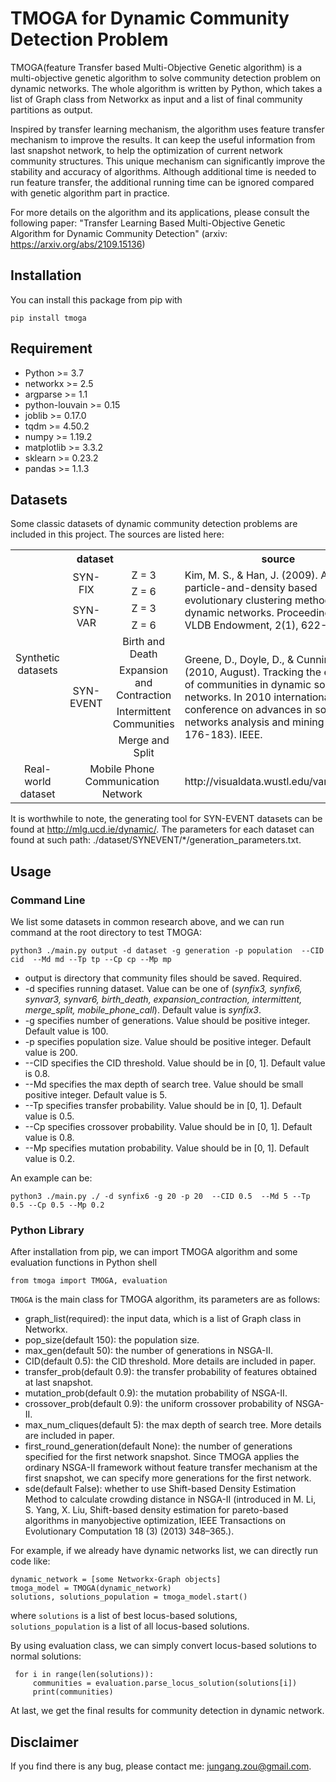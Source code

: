 # TMOGA for Dynamic Community Detection Problem

TMOGA(feature Transfer based Multi-Objective Genetic algorithm) is a multi-objective genetic algorithm to solve community detection problem on dynamic networks. The whole algorithm is written by Python, which takes a list of Graph class from Networkx as input and a list of final community partitions as output.

Inspired by transfer learning mechanism, the algorithm uses feature transfer mechanism to improve the results. It can keep the useful information from last snapshot network, to help the optimization of current network community structures. This unique mechanism can significantly improve the stability and accuracy of algorithms. Although additional time is needed to run feature transfer, the additional running time can be ignored compared with genetic algorithm part in practice. 

For more details on the algorithm and its applications, please consult the following paper:
"Transfer Learning Based Multi-Objective Genetic Algorithm for Dynamic Community Detection" (arxiv: https://arxiv.org/abs/2109.15136)

## Installation

You can install this package from pip with

`pip install tmoga`


## Requirement
* Python >= 3.7
* networkx >= 2.5
* argparse >= 1.1
* python-louvain >= 0.15
* joblib >= 0.17.0
* tqdm >= 4.50.2
* numpy >= 1.19.2
* matplotlib >= 3.3.2
* sklearn >= 0.23.2
* pandas >= 1.1.3

## Datasets
Some classic datasets of dynamic community detection problems are included in this project. The sources are listed here:

<table>
   <tr>
      <th  colspan="3">dataset</th>
      <th width="40%" >source</th>
   </tr>
   <tr>
      <td style="text-align:center" width="25%" rowspan="8" colspan="1">Synthetic datasets</td>
      <td style="text-align:center" width="13%" colspan="1" rowspan="2">SYN-FIX</td>
      <td style="text-align:center" width="30%" colspan="1">Z = 3</td>
      <td rowspan="4" >Kim, M. S., & Han, J. (2009). A particle-and-density based evolutionary clustering method for dynamic networks. Proceedings of the VLDB Endowment, 2(1), 622-633.</td>
   </tr>
   <tr>
    <td style="text-align:center" width="30%" colspan="1">Z = 6</td>
   </tr>
   <tr>
      <td style="text-align:center" colspan="1" rowspan="2">SYN-VAR</td>
      <td style="text-align:center" width="30%" colspan="1">Z = 3</td>
   </tr>
   <tr>
    <td style="text-align:center" width="30%" colspan="1">Z = 6</td>
   </tr>
   <tr>
      <td style="text-align:center" colspan="1" rowspan="4">SYN-EVENT</td>
      <td style="text-align:center" width="30%">Birth and Death</td>
      <td rowspan="4">Greene, D., Doyle, D., & Cunningham, P. (2010, August). Tracking the evolution of communities in dynamic social networks. In 2010 international conference on advances in social networks analysis and mining (pp. 176-183). IEEE.</td>
   
   <tr>
     <td style="text-align:center" colspan="1">Expansion and Contraction</td>
   </tr>
   <tr>
      <td style="text-align:center" colspan="1">Intermittent Communities</td>
   </tr>
   <tr>
      <td style="text-align:center" colspan="1">Merge and Split</td>
   </tr>
</tr>
   <tr>
      <td style="text-align:center" rowspan="1" >Real-world dataset</td>
      <td style="text-align:center" colspan="2" >Mobile Phone Communication Network</td>
      <td>http://visualdata.wustl.edu/varepository</td>
   </tr>
</table>

It is worthwhile to note, the generating tool for SYN-EVENT datasets can be found at http://mlg.ucd.ie/dynamic/. The parameters for each dataset can found at such path: ./dataset/SYNEVENT/*/generation_parameters.txt.

## Usage

### Command Line
We list some datasets in common research above, and we can run command at the root directory to test TMOGA:

`python3 ./main.py output -d dataset -g generation -p population  --CID cid  --Md md --Tp tp --Cp cp --Mp mp`

* output is directory that community files should be saved. Required.
* -d specifies running dataset. Value can be one of (*synfix3, synfix6, synvar3, synvar6, birth_death, expansion_contraction, intermittent, merge_split, mobile_phone_call*). Default value is *synfix3*.
* -g specifies number of generations. Value should be positive integer. Default value is 100.
* -p specifies population size. Value should be positive integer. Default value is 200.
* --CID specifies the CID threshold. Value should be in [0, 1]. Default value is 0.8.
* --Md specifies the max depth of search tree. Value should be small positive integer. Default value is 5.
* --Tp specifies transfer probability. Value should be in [0, 1]. Default value is 0.5.
* --Cp specifies crossover probability. Value should be in [0, 1]. Default value is 0.8.
* --Mp specifies mutation probability. Value should be in [0, 1]. Default value is 0.2.

An example can be:

`python3 ./main.py ./ -d synfix6 -g 20 -p 20  --CID 0.5  --Md 5 --Tp 0.5 --Cp 0.5 --Mp 0.2`

### Python Library
After installation from pip, we can import TMOGA algorithm and some evaluation functions in Python shell

`from tmoga import TMOGA, evaluation`

`TMOGA` is the main class for TMOGA algorithm, its parameters are as follows:

* graph_list(required):  the input data, which is a list of Graph class in Networkx.
* pop_size(default 150): the population size.
* max_gen(default 50):   the number of generations in NSGA-II.
* CID(default 0.5):      the CID threshold. More details are included in paper.
* transfer_prob(default 0.9): the transfer probability of features obtained at last snapshot.
* mutation_prob(default 0.9): the mutation probability of NSGA-II.
* crossover_prob(default 0.9): the uniform crossover probability of NSGA-II.
* max_num_cliques(default 5): the max depth of search tree. More details are included in paper.
* first_round_generation(default None): the number of generations specified for the first network snapshot. Since TMOGA applies the ordinary NSGA-II framework without feature transfer mechanism at the first snapshot, we can specify more generations for the first network.
* sde(default False): whether to use Shift-based Density Estimation Method to calculate crowding distance in NSGA-II (introduced in M. Li, S. Yang, X. Liu, Shift-based density estimation for pareto-based algorithms in manyobjective optimization, IEEE Transactions on Evolutionary Computation 18 (3) (2013) 348–365.).

For example, if we already have dynamic networks list, we can directly run code like: 

```
dynamic_network = [some Networkx-Graph objects]
tmoga_model = TMOGA(dynamic_network)
solutions, solutions_population = tmoga_model.start()
```

where `solutions` is a list of best locus-based solutions, `solutions_population` is a list of all locus-based solutions.

By using evaluation class, we can simply convert locus-based solutions to normal solutions:

```
 for i in range(len(solutions)):
     communities = evaluation.parse_locus_solution(solutions[i])
     print(communities)
```

At last, we get the final results for community detection in dynamic network.

## Disclaimer

If you find there is any bug, please contact me: jungang.zou@gmail.com.
